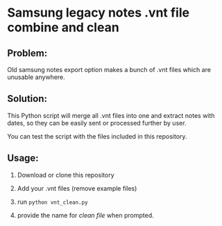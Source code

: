 # Samsung legacy notes .vnt file combine and clean

## Problem:
Old samsung notes export option makes a bunch of .vnt files which are unusable anywhere.

## Solution:
This Python script will merge all .vnt files into one and extract notes with dates, so they can be easily sent or processed further by user.

You can test the script with the files included in this repository.

## Usage:

1. Download or clone this repository

2. Add your .vnt files (remove example files)

3. run ```python vnt_clean.py```

4. provide the name for *clean file* when prompted.



